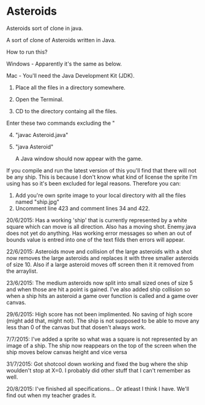 # Asteroids
Asteroids sort of clone in java. 

A sort of clone of Asteroids written in Java.

How to run this? 

Windows - Apparently it's the same as below.

Mac - You'll need the Java Development Kit (JDK).

1. Place all the files in a directory somewhere.

2. Open the Terminal.

3. CD to the directory containg all the files.

 Enter these two commands excluding the " 

4.  "javac Asteroid.java"

5. "java Asteroid"
   
   A Java window should now appear with the game.
    
    
     
  

If you compile and run the latest version of this you'll find that there will not be any ship. This is because I don't know what kind of license the sprite I'm using has so it's been excluded for legal reasons. Therefore you can:

1. Add you're own sprite image to your local directory with all the files named "ship.jpg"
2. Uncomment line 423 and comment lines 34 and 422.

20/6/2015:
Has a working 'ship' that is currently represented by a white square which can move is all direction. Also has a moving shot. 
Enemy.java does not yet do anything. 
Has working error messages so when an out of bounds value is entred into one of the text filds then errors will appear.

22/6/2015:
Asteroids move and collision of the large asteroids with a shot now removes the large asteroids and replaces it with three smaller asteroids of size 10. Also if a large asteroid moves off screen then it it removed from the arraylist.

23/6/2015:
The medium asteroids now split into small sized ones of size 5 and when
those are hit a point is gained. I’ve also added ship collision so when
a ship hits an asteroid a game over function is called and a game over
canvas.

29/6/2015:
High score has not been implimented. No saving of high score (might add that, might not). 
The ship is not supposed to be able to move any less than 0 of the canvas but that dosen't always work. 

7/7/2015:
I've added a sprite so what was a square is not represented by an image of a ship.
The ship now reappears on the top of the screen when the ship moves below canvas height and vice versa

31/7/2015: 
Got shotcool down working and fixed the bug where the ship woulden't stop at X=0. I probably did other stuff that I can't remember as well.

20/8/2015:
I've finished all specifications... Or atleast I think I have. We'll find out when my teacher grades it.
